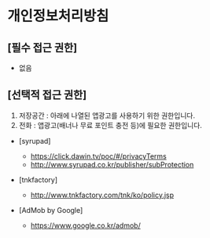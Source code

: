 # 개인정보처리방침

## [필수 접근 권한]
- 없음

## [선택적 접근 권한]
1. 저장공간 : 아래에 나열된 앱광고를 사용하기 위한 권한입니다.
2. 전화 : 앱광고(배너나 무료 포인트 충전 등)에 필요한 권한입니다.

* [syrupad]
  - https://click.dawin.tv/poc/#/privacyTerms
  - http://www.syrupad.co.kr/publisher/subProtection

* [tnkfactory]
  - http://www.tnkfactory.com/tnk/ko/policy.jsp

* [AdMob by Google]
  - https://www.google.co.kr/admob/

